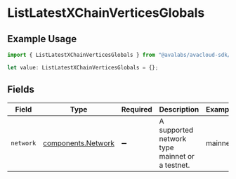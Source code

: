 # ListLatestXChainVerticesGlobals

## Example Usage

```typescript
import { ListLatestXChainVerticesGlobals } from "@avalabs/avacloud-sdk/models/operations";

let value: ListLatestXChainVerticesGlobals = {};
```

## Fields

| Field                                                    | Type                                                     | Required                                                 | Description                                              | Example                                                  |
| -------------------------------------------------------- | -------------------------------------------------------- | -------------------------------------------------------- | -------------------------------------------------------- | -------------------------------------------------------- |
| `network`                                                | [components.Network](../../models/components/network.md) | :heavy_minus_sign:                                       | A supported network type mainnet or a testnet.           | mainnet                                                  |